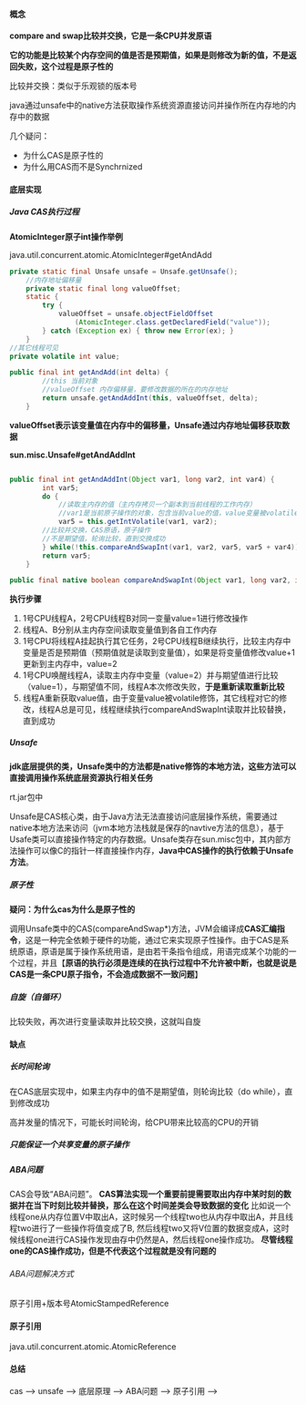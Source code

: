 

#### 概念

**compare and swap比较并交换，它是一条CPU并发原语**

**它的功能是比较某个内存空间的值是否是预期值，如果是则修改为新的值，不是返回失败，这个过程是原子性的**

比较并交换：类似于乐观锁的版本号

java通过unsafe中的native方法获取操作系统资源直接访问并操作所在内存地的内存中的数据



几个疑问：

- 为什么CAS是原子性的
- 为什么用CAS而不是Synchrnized



#### 底层实现



##### Java CAS执行过程

**AtomicInteger原子int操作举例**



java.util.concurrent.atomic.AtomicInteger#getAndAdd

```java
private static final Unsafe unsafe = Unsafe.getUnsafe();
    //内存地址偏移量
	private static final long valueOffset;
    static {
        try {
            valueOffset = unsafe.objectFieldOffset
                (AtomicInteger.class.getDeclaredField("value"));
        } catch (Exception ex) { throw new Error(ex); }
    }
//其它线程可见
private volatile int value;

public final int getAndAdd(int delta) {
    	//this 当前对象
    	//valueOffset 内存偏移量，要修改数据的所在的内存地址
        return unsafe.getAndAddInt(this, valueOffset, delta);
    }

```

**valueOffset表示该变量值在内存中的偏移量，Unsafe通过内存地址偏移获取数据**



**sun.misc.Unsafe#getAndAddInt**

```java

public final int getAndAddInt(Object var1, long var2, int var4) {
        int var5;
        do {
            //读取主内存的值（主内存拷贝一个副本到当前线程的工作内存）
            //var1是当前原子操作的对象，包含当前value的值，value变量被volatile修饰对其它线程可见，如果当前线程执行交换之前被其它线程修改了，当前线程总是能看到
            var5 = this.getIntVolatile(var1, var2);
        //比较并交换，CAS原语，原子操作
        //不是期望值，轮询比较，直到交换成功
        } while(!this.compareAndSwapInt(var1, var2, var5, var5 + var4));
        return var5;
    }

public final native boolean compareAndSwapInt(Object var1, long var2, int var4, int var5);
```

**执行步骤**

1. 1号CPU线程A，2号CPU线程B对同一变量value=1进行修改操作
2. 线程A、B分别从主内存空间读取变量值到各自工作内存
3. 1号CPU将线程A挂起执行其它任务，2号CPU线程B继续执行，比较主内存中变量是否是预期值（预期值就是读取到变量值），如果是将变量值修改value+1更新到主内存中，value=2
4. 1号CPU唤醒线程A，读取主内存中变量（value=2）并与期望值进行比较（value=1），与期望值不同，线程A本次修改失败，**于是重新读取重新比较**
5. 线程A重新获取value值，由于变量value被volatile修饰，其它线程对它的修改，线程A总是可见，线程继续执行compareAndSwapInt读取并比较替换，直到成功



##### Unsafe

**jdk底层提供的类，Unsafe类中的方法都是native修饰的本地方法，这些方法可以直接调用操作系统底层资源执行相关任务**

rt.jar包中

Unsafe是CAS核心类，由于Java方法无法直接访问底层操作系统，需要通过native本地方法来访问（jvm本地方法栈就是保存的navtive方法的信息），基于Usafe类可以直接操作特定的内存数据。Unsafe类存在sun.misc包中，其内部方法操作可以像C的指针一样直接操作内存，**Java中CAS操作的执行依赖于Unsafe方法**。



##### 原子性

**疑问：为什么cas为什么是原子性的**

调用Unsafe类中的CAS(compareAndSwap*)方法，JVM会编译成**CAS汇编指令**，这是一种完全依赖于硬件的功能，通过它来实现原子性操作。由于CAS是系统原语，原语是属于操作系统用语，是由若干条指令组成，用语完成某个功能的一个过程，并且【**原语的执行必须是连续的在执行过程中不允许被中断，也就是说是CAS是一条CPU原子指令，不会造成数据不一致问题**】



##### 自旋（自循环）

比较失败，再次进行变量读取并比较交换，这就叫自旋



#### 缺点

##### 长时间轮询

在CAS底层实现中，如果主内存中的值不是期望值，则轮询比较（do while），直到修改成功

高并发量的情况下，可能长时间轮询，给CPU带来比较高的CPU的开销



##### 只能保证一个共享变量的原子操作



##### ABA问题

CAS会导致“ABA问题”。
**CAS算法实现一个重要前提需要取出内存中某时刻的数据并在当下时刻比较并替换，那么在这个时间差类会导致数据的变化**
比如说一个线程one从内存位置V中取出A，这时候另一个线程two也从内存中取出A，并且线程two进行了一些操作将值变成了B,
然后线程two又将V位置的数据变成A，这时候线程one进行CAS操作发现由存中仍然是A，然后线程one操作成功。
**尽管线程one的CAS操作成功，但是不代表这个过程就是没有问题的**



###### ABA问题解决方式

原子引用+版本号AtomicStampedReference



#### 原子引用

java.util.concurrent.atomic.AtomicReference





#### 总结

cas --> unsafe --> 底层原理 --> ABA问题 --> 原子引用 -->